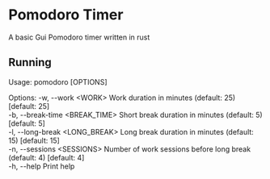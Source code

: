 # Pomodoro Timer
A basic Gui Pomodoro timer written in rust


## Running
Usage: pomodoro [OPTIONS]

Options:
  -w, --work \<WORK\>               Work duration in minutes (default: 25) [default: 25] <br>
  -b, --break-time \<BREAK_TIME\>  Short break duration in minutes (default: 5) [default: 5] <br>
  -l, --long-break \<LONG_BREAK\>  Long break duration in minutes (default: 15) [default: 15] <br>
  -n, --sessions \<SESSIONS\>      Number of work sessions before long break (default: 4) [default: 4] <br>
  -h, --help                     Print help <br>